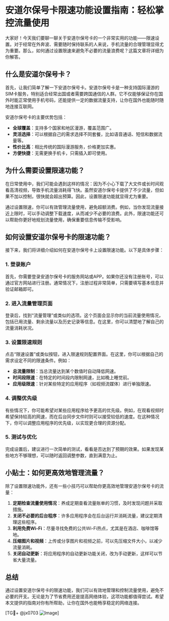 # 安道尔保号卡限速功能设置指南：轻松掌控流量使用

大家好！今天我们要聊一聊关于安道尔保号卡的一个非常实用的功能——限速设置。对于经常在外奔波、需要随时保持联系的人来说，手机流量的合理管理显得尤为重要。那么，如何通过设置限速来避免不必要的流量浪费呢？这篇文章将详细为你解答。

## 什么是安道尔保号卡？

首先，让我们简单了解一下安道尔保号卡。安道尔保号卡是一种支持国际漫游的SIM卡服务，特别适合经常出国或者需要跨国通信的人群。它不仅能够保证你在国外时能正常使用手机号码，还能提供一定的数据流量支持，让你在国外也能随时随地连接互联网。

安道尔保号卡的主要优势包括：

- **全球覆盖**：支持多个国家和地区漫游，覆盖范围广。
- **灵活选择**：可以根据自己的需求选择不同套餐，比如语音通话、短信和数据流量等。
- **性价比高**：相比传统的国际漫游服务，价格更加实惠。
- **方便快捷**：无需更换手机卡，只需插入即可使用。

## 为什么需要设置限速功能？

在日常使用中，我们可能会遇到这样的情况：因为不小心下载了大文件或长时间观看高清视频，导致手机流量消耗得飞快。虽然安道尔保号卡提供了不少流量，但如果不加以控制，很快就会超出预算。因此，设置限速功能就显得尤为重要。

通过设置限速，你可以有效管理流量使用，避免超额消费。例如，当你发现流量接近上限时，可以手动调整下载速度，从而减少不必要的浪费。此外，限速功能还可以帮助你更好地规划流量使用，确保重要信息传输不受影响。

## 如何设置安道尔保号卡的限速功能？

接下来，我们将详细介绍如何在安道尔保号卡上设置限速功能。以下是具体步骤：

### 1. 登录账户

首先，你需要登录安道尔保号卡的服务网站或APP。如果你还没有注册账号，可以通过官方网站进行注册。通常情况下，注册过程非常简单，只需要填写基本信息并验证邮箱即可。

### 2. 进入流量管理页面

登录后，找到“流量管理”或类似的选项。这个页面会显示你的当前流量使用情况，包括已用流量、剩余流量以及历史记录等信息。在这里，你可以清楚地了解自己的流量消耗状况。

### 3. 设置限速规则

点击“限速设置”或类似按钮，进入限速规则配置界面。在这里，你可以根据自己的需求设定不同的限速条件。例如：

- **总流量限制**：当总流量达到某个数值时自动降低网速。
- **时间段限速**：在特定的时间段内限制网速，比如晚上睡觉前。
- **应用级限速**：针对某些特定的应用程序（如视频流媒体）进行单独限速。

### 4. 调整优先级

有些情况下，你可能希望对某些应用程序给予更高的优先级。例如，在观看视频时希望保持较高的网速，而在后台同步文件时则可以接受较低的速度。在这种情况下，你可以调整应用程序的优先级，以实现更合理的资源分配。

### 5. 测试与优化

完成设置后，建议进行一次简单的测试，看看是否达到了预期的效果。如果发现某些地方不够理想，可以随时返回调整参数，直到满意为止。

## 小贴士：如何更高效地管理流量？

除了设置限速功能外，还有一些小技巧可以帮助你更高效地管理安道尔保号卡的流量：

1. **定期检查流量使用情况**：养成定期查看流量账单的习惯，及时发现问题并采取措施。
2. **关闭不必要的后台程序**：许多应用程序会在后台运行并消耗流量，建议定期清理这些程序。
3. **利用免费Wi-Fi**：尽量寻找免费的公共Wi-Fi热点，尤其是在酒店、咖啡馆等地。
4. **压缩图片和视频**：上传或分享图片和视频之前，可以先压缩文件大小，以减少流量消耗。
5. **关闭自动更新**：将应用程序的自动更新功能关闭，改为手动更新，这样可以节省大量流量。

## 总结

通过设置安道尔保号卡的限速功能，我们可以有效地管理和控制流量使用，避免不必要的开支。无论是为了节省费用还是提高网络体验，这项功能都值得尝试。希望本文提供的指南对你有所帮助，让你在国外也能畅享稳定的网络连接。

[TG💪+ @jx0703 ![Image](https://github.com/user-attachments/assets/dbca1d08-cadb-493c-b0ec-ad6f7a83f270)]